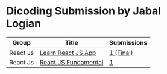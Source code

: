 # Dicoding Submission by Jabal Logian

| Group | Title | Submissions |
| - | - | - |
| React Js | [Learn React JS App](https://www.dicoding.com/academies/403) | [1 (Final)](https://github.com/jaballogian/dicoding-submissions/tree/master/react/1-learn-react) |
| React Js | [React JS Fundamental](https://www.dicoding.com/academies/413) | [1](https://github.com/jaballogian/dicoding-submissions/tree/master/react/2-react-fundamental-1) |